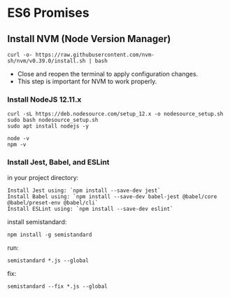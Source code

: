 # ES6 Promises

## Install NVM (Node Version Manager)
```
curl -o- https://raw.githubusercontent.com/nvm-sh/nvm/v0.39.0/install.sh | bash
```

* Close and reopen the terminal to apply configuration changes.
* This step is important for NVM to work properly.

### Install NodeJS 12.11.x
```
curl -sL https://deb.nodesource.com/setup_12.x -o nodesource_setup.sh
sudo bash nodesource_setup.sh
sudo apt install nodejs -y
```
```
node -v
npm -v
```

### Install Jest, Babel, and ESLint
in your project directory:
```
Install Jest using: `npm install --save-dev jest`
Install Babel using: `npm install --save-dev babel-jest @babel/core @babel/preset-env @babel/cli`
Install ESLint using: `npm install --save-dev eslint`
```

install semistandard:
```
npm install -g semistandard
```
run:
```
semistandard *.js --global
```
fix:
```
semistandard --fix *.js --global
```